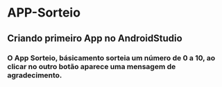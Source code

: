 # APP-Sorteio
## Criando primeiro App no **AndroidStudio**
### O App Sorteio, básicamento sorteia um número de 0 a 10, ao clicar no outro botão aparece uma mensagem de agradecimento.
